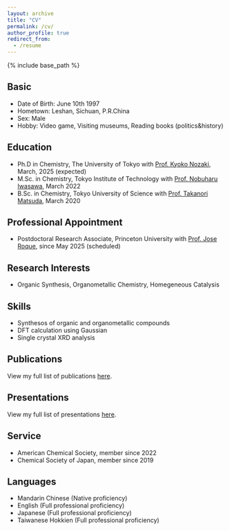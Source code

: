 ```yaml
---
layout: archive
title: "CV"
permalink: /cv/
author_profile: true
redirect_from:
  - /resume
---
```


{% include base_path %}

Basic
-----
* Date of Birth: June 10th 1997
* Hometown: Leshan, Sichuan, P.R.China
* Sex: Male
* Hobby: Video game, Visiting museums, Reading books (politics&history)

Education
-----
* Ph.D in Chemistry, The University of Tokyo with <a href="http://park.itc.u-tokyo.ac.jp/nozakilab/indexE.html" target="_blank">Prof. Kyoko Nozaki</a>, March, 2025 (expected)
* M.Sc. in Chemistry, Tokyo Institute of Technology with <a href="http://www.chemistry.titech.ac.jp/~iwasawa/index.html" target="_blank">Prof. Nobuharu Iwasawa</a>, March 2022
* B.Sc. in Chemistry, Tokyo University of Science with <a href="https://www.rs.tus.ac.jp/mtd/" target="_blank">Prof. Takanori Matsuda</a>, March 2020

Professional Appointment
-----
* Postdoctoral Research Associate, Princeton University with <a href="https://roque.princeton.edu" target="_blank">Prof. Jose Roque</a>, since May 2025 (scheduled)
  
Research Interests
-----
* Organic Synthesis, Organometallic Chemistry, Homegeneous Catalysis

Skills
-----
* Synthesos of organic and organometallic compounds
* DFT calculation using Gaussian
* Single crystal XRD analysis

Publications
-----
<p>View my full list of publications <a href="https://liaoym0610.github.io/academic/publications/" target="_blank">here</a>.</p>

Presentations
-----
<p>View my full list of presentations <a href="https://liaoym0610.github.io/academic/presentations/" target="_blank">here</a>.</p>

Service
-----
* American Chemical Society, member since 2022
* Chemical Society of Japan, member since 2019

Languages
-----
* Mandarin Chinese (Native proficiency)
* English (Full professional proficiency)
* Japanese (Full professional proficiency)
* Taiwanese Hokkien (Full professional proficiency)
